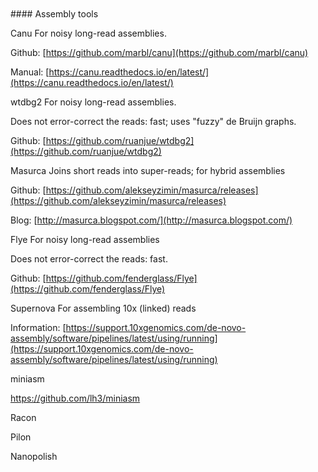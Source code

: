 <br>
<br>
#### Assembly tools

<ss>Canu</ss> For noisy long-read assemblies.

Github: [https://github.com/marbl/canu](https://github.com/marbl/canu)

Manual: [https://canu.readthedocs.io/en/latest/](https://canu.readthedocs.io/en/latest/)

<ss>wtdbg2</ss> For noisy long-read assemblies.

Does not error-correct the reads: fast; uses "fuzzy" de Bruijn graphs.

Github: [https://github.com/ruanjue/wtdbg2](https://github.com/ruanjue/wtdbg2)

<ss>Masurca</ss> Joins short reads into super-reads; for hybrid assemblies

Github: [https://github.com/alekseyzimin/masurca/releases](https://github.com/alekseyzimin/masurca/releases)

Blog: [http://masurca.blogspot.com/](http://masurca.blogspot.com/)

<ss>Flye</ss> For noisy long-read assemblies

Does not error-correct the reads: fast.

Github: [https://github.com/fenderglass/Flye](https://github.com/fenderglass/Flye)

<ss>Supernova</ss> For assembling 10x (linked) reads

Information: [https://support.10xgenomics.com/de-novo-assembly/software/pipelines/latest/using/running](https://support.10xgenomics.com/de-novo-assembly/software/pipelines/latest/using/running)

<ss>miniasm</ss>

https://github.com/lh3/miniasm

<ss>Racon</ss>

<ss>Pilon</ss>


<ss>Nanopolish</ss>
